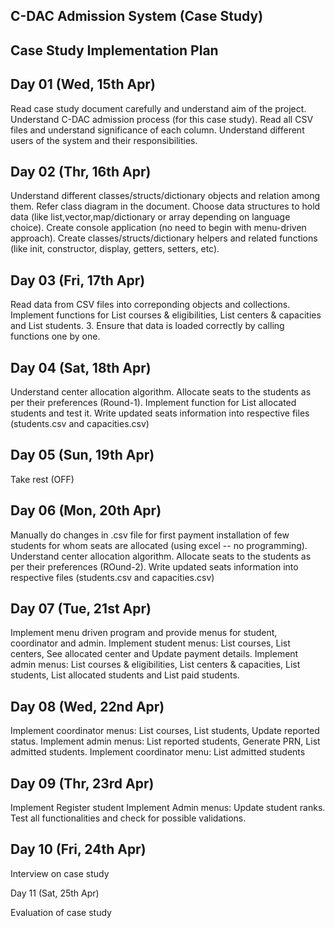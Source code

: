 ## C-DAC Admission System (Case Study)

## Case Study Implementation Plan

## Day 01 (Wed, 15th Apr)

Read case study document carefully and understand aim of the project.
Understand C-DAC admission process (for this case study).
Read all CSV files and understand significance of each column.
Understand different users of the system and their responsibilities.


## Day 02 (Thr, 16th Apr)

Understand different classes/structs/dictionary objects and relation among them. Refer class diagram in the document. Choose data structures to hold data (like list,vector,map/dictionary or array depending on language choice).
Create console application (no need to begin with menu-driven approach).
Create classes/structs/dictionary helpers and related functions (like init, constructor, display, getters, setters, etc).


## Day 03 (Fri, 17th Apr)

Read data from CSV files into correponding objects and collections.
Implement functions for List courses & eligibilities, List centers & capacities and List students. 3. Ensure that data is loaded correctly by calling functions one by one.


## Day 04 (Sat, 18th Apr)

Understand center allocation algorithm. Allocate seats to the students as per their preferences (Round-1).
Implement function for List allocated students and test it.
Write updated seats information into respective files (students.csv and capacities.csv)


## Day 05 (Sun, 19th Apr)

Take rest (OFF)


## Day 06 (Mon, 20th Apr)

Manually do changes in .csv file for first payment installation of few students for whom seats are allocated (using excel -- no programming).
Understand center allocation algorithm. Allocate seats to the students as per their preferences (ROund-2).
Write updated seats information into respective files (students.csv and capacities.csv)


## Day 07 (Tue, 21st Apr)

Implement menu driven program and provide menus for student, coordinator and admin.
Implement student menus: List courses, List centers, See allocated center and Update payment details.
Implement admin menus: List courses & eligibilities, List centers & capacities, List students, List allocated students and List paid students.


## Day 08 (Wed, 22nd Apr)

Implement coordinator menus: List courses, List students, Update reported status.
Implement admin menus: List reported students, Generate PRN, List admitted students.
Implement coordinator menu: List admitted students


## Day 09 (Thr, 23rd Apr)

Implement Register student
Implement Admin menus: Update student ranks.
Test all functionalities and check for possible validations.


## Day 10 (Fri, 24th Apr)

Interview on case study


Day 11 (Sat, 25th Apr)

Evaluation of case study
